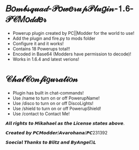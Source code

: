 # 𝐵𝑜𝓂𝒷𝓈𝓆𝓊𝒶𝒹-𝒫𝑜𝓌𝑒𝓇𝓊𝓅𝒫𝓁𝓊𝑔𝒾𝓃-𝟣.𝟨-𝒫𝒞𝑀𝑜𝒹𝒹𝑒𝓇

- Powerup plugin created by PC||Modder for the world to use!
- Add the plugin and fire.py to mods folder
- Configure it and it works!
- Contains 18 Powerups total!!
- Encoded in Base64 (Modders have permission to decode)!
- Works in 1.6.4 and latest verions!

# 𝒞𝒽𝒶𝓉𝒞𝑜𝓃𝒻𝒾𝑔𝓊𝓇𝒶𝓉𝒾𝑜𝓃

- Plugin has built in chat-commands!
- Use /name to turn on or off PowerupName!
- Use /disco to turn on or off DiscoLights!
- Use /shield to turn on or off PowerupShield!
- Use /contact to Contact Me!

𝘼𝙡𝙡 𝙧𝙞𝙜𝙝𝙩𝙨 𝙩𝙤 𝙈𝙞𝙠𝙖𝙝𝙖𝙚𝙡 𝙖𝙨 𝙩𝙝𝙚 𝙇𝙞𝙘𝙚𝙣𝙨𝙚 𝙨𝙩𝙖𝙩𝙚𝙨 𝙖𝙗𝙤𝙫𝙚.

𝘾𝙧𝙚𝙖𝙩𝙚𝙙 𝙗𝙮 𝙋𝘾𝙈𝙤𝙙𝙙𝙚𝙧/𝘼𝙫𝙖𝙧𝙤𝙝𝙖𝙣𝙖/𝙋𝘾231392

𝙎𝙤𝙚𝙘𝙞𝙖𝙡 𝙏𝙝𝙖𝙣𝙠𝙨 𝙩𝙤 𝘽𝙡𝙞𝙩𝙯 𝙖𝙣𝙙 𝘽𝙮𝘼𝙣𝙜𝙚𝙡3𝙇
